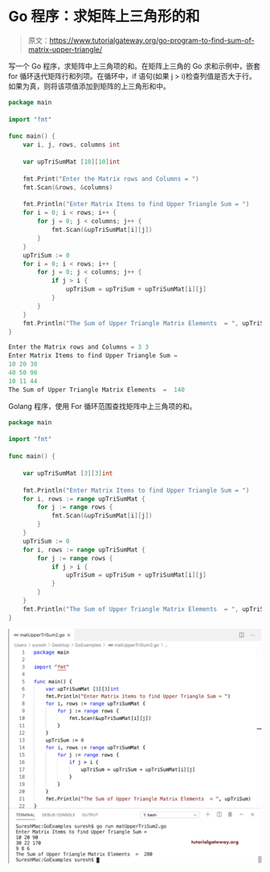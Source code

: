 # Go 程序：求矩阵上三角形的和

> 原文：<https://www.tutorialgateway.org/go-program-to-find-sum-of-matrix-upper-triangle/>

写一个 Go 程序，求矩阵中上三角项的和。在矩阵上三角的 Go 求和示例中，嵌套 for 循环迭代矩阵行和列项。在循环中，if 语句(如果 j > i)检查列值是否大于行。如果为真，则将该项值添加到矩阵的上三角形和中。

```go
package main

import "fmt"

func main() {
    var i, j, rows, columns int

    var upTriSumMat [10][10]int

    fmt.Print("Enter the Matrix rows and Columns = ")
    fmt.Scan(&rows, &columns)

    fmt.Println("Enter Matrix Items to find Upper Triangle Sum = ")
    for i = 0; i < rows; i++ {
        for j = 0; j < columns; j++ {
            fmt.Scan(&upTriSumMat[i][j])
        }
    }
    upTriSum := 0
    for i = 0; i < rows; i++ {
        for j = 0; j < columns; j++ {
            if j > i {
                upTriSum = upTriSum + upTriSumMat[i][j]
            }
        }
    }
    fmt.Println("The Sum of Upper Triangle Matrix Elements  = ", upTriSum)
}
```

```go
Enter the Matrix rows and Columns = 3 3
Enter Matrix Items to find Upper Triangle Sum = 
10 20 30
40 50 90
10 11 44
The Sum of Upper Triangle Matrix Elements  =  140
```

Golang 程序，使用 For 循环范围查找矩阵中上三角项的和。

```go
package main

import "fmt"

func main() {

    var upTriSumMat [3][3]int

    fmt.Println("Enter Matrix Items to find Upper Triangle Sum = ")
    for i, rows := range upTriSumMat {
        for j := range rows {
            fmt.Scan(&upTriSumMat[i][j])
        }
    }
    upTriSum := 0
    for i, rows := range upTriSumMat {
        for j := range rows {
            if j > i {
                upTriSum = upTriSum + upTriSumMat[i][j]
            }
        }
    }
    fmt.Println("The Sum of Upper Triangle Matrix Elements  = ", upTriSum)
}
```

![Golang Program to Find Sum of Matrix Upper Triangle 2](img/6b767455299e6d0b348749c7609d0e05.png)